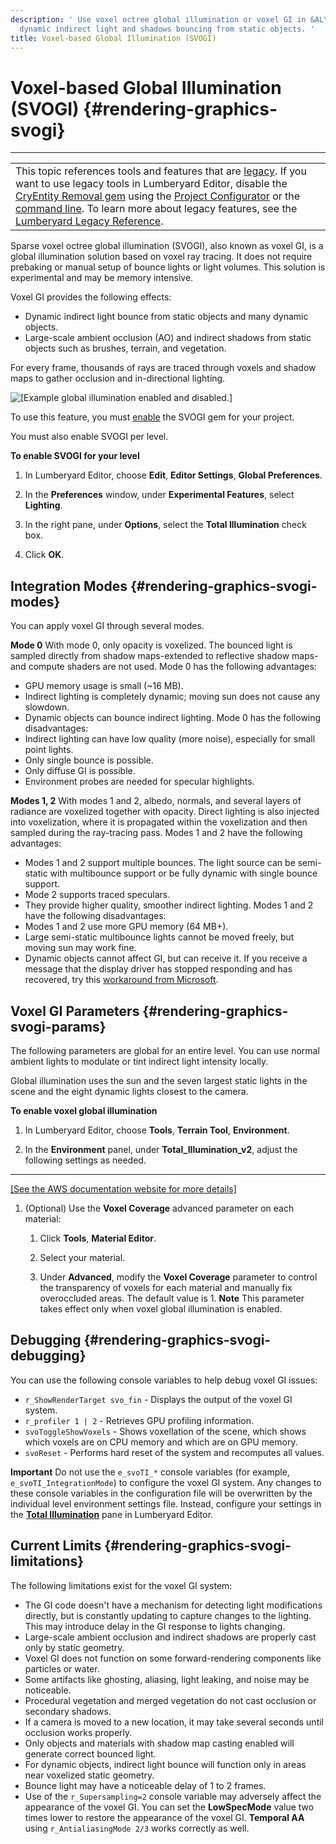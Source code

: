 ```yaml
---
description: ' Use voxel octree global illumination or voxel GI in &ALYlong; to provide
  dynamic indirect light and shadows bouncing from static objects. '
title: Voxel-based Global Illumination (SVOGI)
---
```

# Voxel\-based Global Illumination \(SVOGI\) {#rendering-graphics-svogi}


****

|  |
| --- |
| This topic references tools and features that are [legacy](/docs/userguide/ly-glos-chap#legacy)\. If you want to use legacy tools in Lumberyard Editor, disable the [CryEntity Removal gem](/docs/userguide/gems/cryentity-removal-gem) using the [Project Configurator](/docs/userguide/configurator/intro) or the [command line](/docs/userguide/lmbr-exe)\. To learn more about legacy features, see the [Lumberyard Legacy Reference](https://d3bqhfbip4ze4a.cloudfront.net/lumberyard-legacy.pdf)\. |

Sparse voxel octree global illumination \(SVOGI\), also known as voxel GI, is a global illumination solution based on voxel ray tracing\. It does not require prebaking or manual setup of bounce lights or light volumes\. This solution is experimental and may be memory intensive\.

Voxel GI provides the following effects:
+ Dynamic indirect light bounce from static objects and many dynamic objects\.
+ Large\-scale ambient occlusion \(AO\) and indirect shadows from static objects such as brushes, terrain, and vegetation\.

For every frame, thousands of rays are traced through voxels and shadow maps to gather occlusion and in\-directional lighting\.

![\[Example global illumination enabled and disabled.\]](/images/userguide/rendering/SVOGI.gif)

To use this feature, you must [enable](/docs/userguide/gems/using-project-configurator.md) the SVOGI gem for your project\.

You must also enable SVOGI per level\.

**To enable SVOGI for your level**

1. In Lumberyard Editor, choose **Edit**, **Editor Settings**, **Global Preferences**\.

1. In the **Preferences** window, under **Experimental Features**, select **Lighting**\.

1. In the right pane, under **Options**, select the **Total Illumination** check box\.

1. Click **OK**\.

## Integration Modes {#rendering-graphics-svogi-modes}

You can apply voxel GI through several modes\.

**Mode 0**
With mode 0, only opacity is voxelized\. The bounced light is sampled directly from shadow maps-extended to reflective shadow maps-and compute shaders are not used\.
Mode 0 has the following advantages:
+ GPU memory usage is small \(\~16 MB\)\.
+ Indirect lighting is completely dynamic; moving sun does not cause any slowdown\.
+ Dynamic objects can bounce indirect lighting\.
Mode 0 has the following disadvantages:
+ Indirect lighting can have low quality \(more noise\), especially for small point lights\.
+ Only single bounce is possible\.
+ Only diffuse GI is possible\.
+ Environment probes are needed for specular highlights\.

**Modes 1, 2**
With modes 1 and 2, albedo, normals, and several layers of radiance are voxelized together with opacity\. Direct lighting is also injected into voxelization, where it is propagated within the voxelization and then sampled during the ray\-tracing pass\.
Modes 1 and 2 have the following advantages:
+ Modes 1 and 2 support multiple bounces\. The light source can be semi\-static with multibounce support or be fully dynamic with single bounce support\.
+ Mode 2 supports traced speculars\.
+ They provide higher quality, smoother indirect lighting\.
Modes 1 and 2 have the following disadvantages:
+ Modes 1 and 2 use more GPU memory \(64 MB\+\)\.
+ Large semi\-static multibounce lights cannot be moved freely, but moving sun may work fine\.
+ Dynamic objects cannot affect GI, but can receive it\.
If you receive a message that the display driver has stopped responding and has recovered, try this [workaround from Microsoft](https://support.microsoft.com/en-us/kb/2665946)\.

## Voxel GI Parameters {#rendering-graphics-svogi-params}

The following parameters are global for an entire level\. You can use normal ambient lights to modulate or tint indirect light intensity locally\.

Global illumination uses the sun and the seven largest static lights in the scene and the eight dynamic lights closest to the camera\.

**To enable voxel global illumination**

1. In Lumberyard Editor, choose **Tools**, **Terrain Tool**, **Environment**\.

1. In the **Environment** panel, under **Total\_Illumination\_v2**, adjust the following settings as needed\.
****
[\[See the AWS documentation website for more details\]](/docs/userguide/rendering/svogi)

1. \(Optional\) Use the **Voxel Coverage** advanced parameter on each material:

   1. Click **Tools**, **Material Editor**\.

   1. Select your material\.

   1. Under **Advanced**, modify the **Voxel Coverage** parameter to control the transparency of voxels for each material and manually fix overoccluded areas\. The default value is 1\.
**Note**
This parameter takes effect only when voxel global illumination is enabled\.

## Debugging {#rendering-graphics-svogi-debugging}

You can use the following console variables to help debug voxel GI issues:
+ `r_ShowRenderTarget svo_fin` - Displays the output of the voxel GI system\.
+ `r_profiler 1 | 2` - Retrieves GPU profiling information\.
+ `svoToggleShowVoxels` - Shows voxellation of the scene, which shows which voxels are on CPU memory and which are on GPU memory\.
+ `svoReset` - Performs hard reset of the system and recomputes all values\.

**Important**
Do not use the `e_svoTI_*` console variables \(for example, `e_svoTI_IntegrationMode`\) to configure the voxel GI system\. Any changes to these console variables in the configuration file will be overwritten by the individual level environment settings file\. Instead, configure your settings in the [**Total Illumination**](#rendering-graphics-svogi-params) pane in Lumberyard Editor\.

## Current Limits {#rendering-graphics-svogi-limitations}

The following limitations exist for the voxel GI system:
+  The GI code doesn't have a mechanism for detecting light modifications directly, but is constantly updating to capture changes to the lighting\. This may introduce delay in the GI response to lights changing\.
+ Large\-scale ambient occlusion and indirect shadows are properly cast only by static geometry\.
+ Voxel GI does not function on some forward\-rendering components like particles or water\.
+ Some artifacts like ghosting, aliasing, light leaking, and noise may be noticeable\.
+ Procedural vegetation and merged vegetation do not cast occlusion or secondary shadows\.
+ If a camera is moved to a new location, it may take several seconds until occlusion works properly\.
+ Only objects and materials with shadow map casting enabled will generate correct bounced light\.
+ For dynamic objects, indirect light bounce will function only in areas near voxelized static geometry\.
+ Bounce light may have a noticeable delay of 1 to 2 frames\.
+ Use of the `r_Supersampling=2` console variable may adversely affect the appearance of the voxel GI\. You can set the **LowSpecMode** value two times lower to restore the appearance of the voxel GI\. **Temporal AA** using `r_AntialiasingMode 2/3` works correctly as well\.
